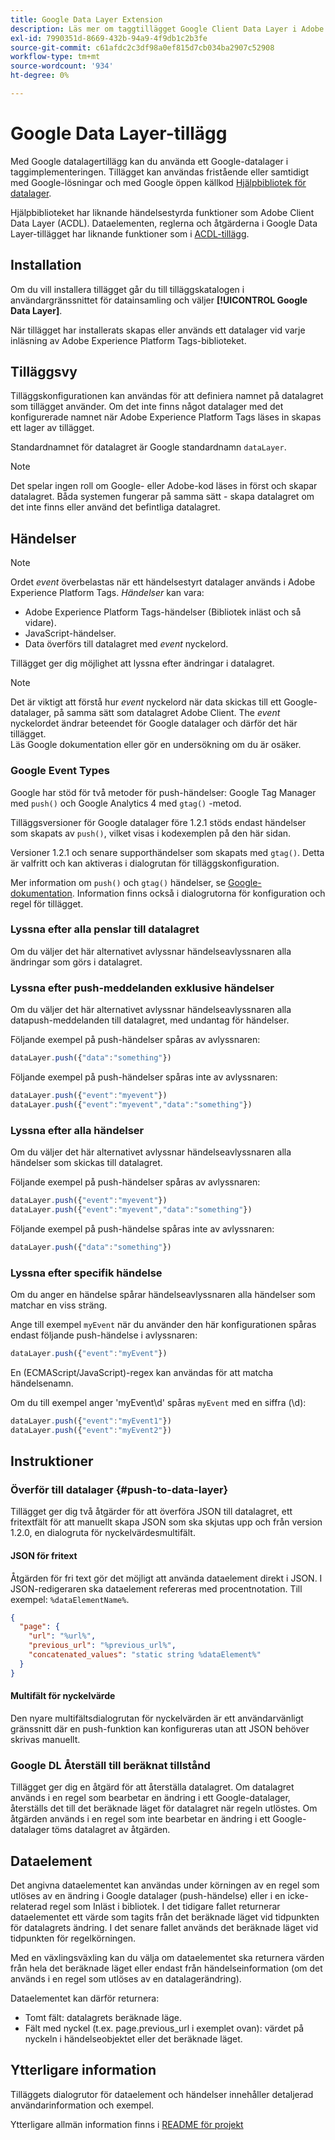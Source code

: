 ```yaml
---
title: Google Data Layer Extension
description: Läs mer om taggtillägget Google Client Data Layer i Adobe Experience Platform.
exl-id: 7990351d-8669-432b-94a9-4f9db1c2b3fe
source-git-commit: c61afdc2c3df98a0ef815d7cb034ba2907c52908
workflow-type: tm+mt
source-wordcount: '934'
ht-degree: 0%

---
```


# Google Data Layer-tillägg

Med Google datalagertillägg kan du använda ett Google-datalager i taggimplementeringen. Tillägget kan användas fristående eller samtidigt med Google-lösningar och med Google öppen källkod [Hjälpbibliotek för datalager](https://github.com/google/data-layer-helper).

Hjälpbiblioteket har liknande händelsestyrda funktioner som Adobe Client Data Layer (ACDL). Dataelementen, reglerna och åtgärderna i Google Data Layer-tillägget har liknande funktioner som i [ACDL-tillägg](../client-data-layer/overview.md).

## Installation

Om du vill installera tillägget går du till tilläggskatalogen i användargränssnittet för datainsamling och väljer **[!UICONTROL Google Data Layer]**.

När tillägget har installerats skapas eller används ett datalager vid varje inläsning av Adobe Experience Platform Tags-biblioteket.

## Tilläggsvy

Tilläggskonfigurationen kan användas för att definiera namnet på datalagret som tillägget använder. Om det inte finns något datalager med det konfigurerade namnet när Adobe Experience Platform Tags läses in skapas ett lager av tillägget.

Standardnamnet för datalagret är Google standardnamn `dataLayer`.

>[!NOTE]
>
>Det spelar ingen roll om Google- eller Adobe-kod läses in först och skapar datalagret. Båda systemen fungerar på samma sätt - skapa datalagret om det inte finns eller använd det befintliga datalagret.

## Händelser

>[!NOTE]
>
>Ordet _event_ överbelastas när ett händelsestyrt datalager används i Adobe Experience Platform Tags. _Händelser_ kan vara:
> - Adobe Experience Platform Tags-händelser (Bibliotek inläst och så vidare).
> - JavaScript-händelser.
> - Data överförs till datalagret med _event_ nyckelord.

Tillägget ger dig möjlighet att lyssna efter ändringar i datalagret.

>[!NOTE]
>
>Det är viktigt att förstå hur _event_ nyckelord när data skickas till ett Google-datalager, på samma sätt som datalagret Adobe Client. The _event_ nyckelordet ändrar beteendet för Google datalager och därför det här tillägget.\
> Läs Google dokumentation eller gör en undersökning om du är osäker.

### Google Event Types

Google har stöd för två metoder för push-händelser: Google Tag Manager med `push()` och Google Analytics 4 med `gtag()` -metod.

Tilläggsversioner för Google datalager före 1.2.1 stöds endast händelser som skapats av `push()`, vilket visas i kodexemplen på den här sidan.

Versioner 1.2.1 och senare supporthändelser som skapats med `gtag()`.  Detta är valfritt och kan aktiveras i dialogrutan för tilläggskonfiguration.

Mer information om `push()` och `gtag()` händelser, se [Google-dokumentation](https://developers.google.com/analytics/devguides/collection/ga4/reference/events?client_type=gtag).  Information finns också i dialogrutorna för konfiguration och regel för tillägget.

### Lyssna efter alla penslar till datalagret

Om du väljer det här alternativet avlyssnar händelseavlyssnaren alla ändringar som görs i datalagret.

### Lyssna efter push-meddelanden exklusive händelser

Om du väljer det här alternativet avlyssnar händelseavlyssnaren alla datapush-meddelanden till datalagret, med undantag för händelser.

Följande exempel på push-händelser spåras av avlyssnaren:

```js
dataLayer.push({"data":"something"})
```

Följande exempel på push-händelser spåras inte av avlyssnaren:

```js
dataLayer.push({"event":"myevent"})
dataLayer.push({"event":"myevent","data":"something"})
```

### Lyssna efter alla händelser

Om du väljer det här alternativet avlyssnar händelseavlyssnaren alla händelser som skickas till datalagret.

Följande exempel på push-händelser spåras av avlyssnaren:

```js
dataLayer.push({"event":"myevent"})
dataLayer.push({"event":"myevent","data":"something"})
```

Följande exempel på push-händelse spåras inte av avlyssnaren:

```js
dataLayer.push({"data":"something"})
```

### Lyssna efter specifik händelse

Om du anger en händelse spårar händelseavlyssnaren alla händelser som matchar en viss sträng.

Ange till exempel `myEvent` när du använder den här konfigurationen spåras endast följande push-händelse i avlyssnaren:

```js
dataLayer.push({"event":"myEvent"})
```

En (ECMAScript/JavaScript)-regex kan användas för att matcha händelsenamn.

Om du till exempel anger &#39;myEvent\d&#39; spåras `myEvent` med en siffra (\d):

```js
dataLayer.push({"event":"myEvent1"})
dataLayer.push({"event":"myEvent2"})
```

## Instruktioner

### Överför till datalager {#push-to-data-layer}

Tillägget ger dig två åtgärder för att överföra JSON till datalagret, ett fritextfält för att manuellt skapa JSON som ska skjutas upp och från version 1.2.0, en dialogruta för nyckelvärdesmultifält.

#### JSON för fritext

Åtgärden för fri text gör det möjligt att använda dataelement direkt i JSON. I JSON-redigeraren ska dataelement refereras med procentnotation. Till exempel: `%dataElementName%`.

```json
{
  "page": {
    "url": "%url%",
    "previous_url": "%previous_url%",
    "concatenated_values": "static string %dataElement%"
  }
}
```

#### Multifält för nyckelvärde

Den nyare multifältsdialogrutan för nyckelvärden är ett användarvänligt gränssnitt där en push-funktion kan konfigureras utan att JSON behöver skrivas manuellt.

### Google DL Återställ till beräknat tillstånd

Tillägget ger dig en åtgärd för att återställa datalagret. Om datalagret används i en regel som bearbetar en ändring i ett Google-datalager, återställs det till det beräknade läget för datalagret när regeln utlöstes. Om åtgärden används i en regel som inte bearbetar en ändring i ett Google-datalager töms datalagret av åtgärden.

## Dataelement

Det angivna dataelementet kan användas under körningen av en regel som utlöses av en ändring i Google datalager (push-händelse) eller i en icke-relaterad regel som Inläst i bibliotek. I det tidigare fallet returnerar dataelementet ett värde som tagits från det beräknade läget vid tidpunkten för datalagrets ändring. I det senare fallet används det beräknade läget vid tidpunkten för regelkörningen.

Med en växlingsväxling kan du välja om dataelementet ska returnera värden från hela det beräknade läget eller endast från händelseinformation (om det används i en regel som utlöses av en datalagerändring).

Dataelementet kan därför returnera:

- Tomt fält: datalagrets beräknade läge.
- Fält med nyckel (t.ex. page.previous_url i exemplet ovan): värdet på nyckeln i händelseobjektet eller det beräknade läget.

## Ytterligare information

Tilläggets dialogrutor för dataelement och händelser innehåller detaljerad användarinformation och exempel.

Ytterligare allmän information finns i [README för projekt](https://github.com/adobe/reactor-extension-googledatalayer/blob/main/README.md)
